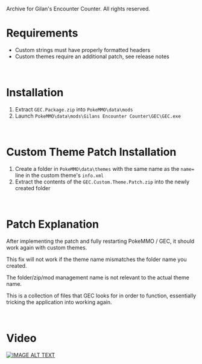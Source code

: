 Archive for Gilan's Encounter Counter. All rights reserved.

# Requirements
- Custom strings must have properly formatted headers
- Custom themes require an additional patch, see release notes

&nbsp;

# Installation
1. Extract `GEC.Package.zip` into `PokeMMO\data\mods`
2. Launch `PokeMMO\data\mods\Gilans Encounter Counter\GEC\GEC.exe`

&nbsp;

# Custom Theme Patch Installation
1. Create a folder in `PokeMMO\data\themes` with the same name as the `name=` line in the custom theme's `info.xml`
2. Extract the contents of the `GEC.Custom.Theme.Patch.zip` into the newly created folder

&nbsp;

# Patch Explanation
After implementing the patch and fully restarting PokeMMO / GEC, it should work again with custom themes.  

This fix will not work if the theme name mismatches the folder name you created.

The folder/zip/mod management name is not relevant to the actual theme name.

This is a collection of files that GEC looks for in order to function, essentially tricking the application into working again.

&nbsp;

# Video
[![IMAGE ALT TEXT](http://img.youtube.com/vi/tILufld4j-w/0.jpg)](http://www.youtube.com/watch?v=tILufld4j-w "GEC Beta Release")

